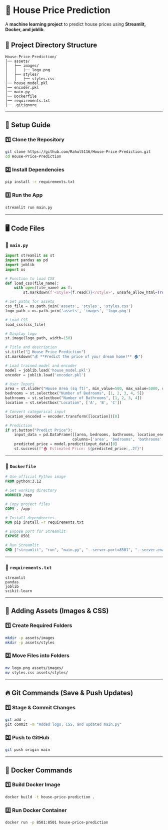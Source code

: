 # 🏡 House Price Prediction  

A **machine learning project** to predict house prices using **Streamlit, Docker, and joblib**.  

## 📂 Project Directory Structure  

```
House-Price-Prediction/
│── assets/
│   ├── images/
│   │   ├── logo.png
│   ├── styles/
│   │   ├── styles.css
│── house_model.pkl
│── encoder.pkl
│── main.py
│── Dockerfile
│── requirements.txt
│── .gitignore
```

---

## 🚀 Setup Guide  

### 1️⃣ **Clone the Repository**  
```bash
git clone https://github.com/Rahul5116/House-Price-Prediction.git
cd House-Price-Prediction
```

### 2️⃣ **Install Dependencies**  
```bash
pip install -r requirements.txt
```

### 3️⃣ **Run the App**  
```bash
streamlit run main.py
```

---

## 🖥️ **Code Files**  

### 🔹 `main.py`  
```python
import streamlit as st
import pandas as pd
import joblib
import os

# Function to load CSS
def load_css(file_name):
    with open(file_name) as f:
        st.markdown(f'<style>{f.read()}</style>', unsafe_allow_html=True)

# Set paths for assets
css_file = os.path.join('assets', 'styles', 'styles.css')
logo_path = os.path.join('assets', 'images', 'logo.png')

# Load CSS
load_css(css_file)

# Display logo
st.image(logo_path, width=150)

# Title and description
st.title("🏡 House Price Prediction")
st.markdown("💰 **Predict the price of your dream home!** 🏠")

# Load trained model and encoder
model = joblib.load('house_model.pkl')
encoder = joblib.load('encoder.pkl')

# User Inputs
area = st.slider("House Area (sq ft)", min_value=500, max_value=5000, step=100)
bedrooms = st.selectbox("Number of Bedrooms", [1, 2, 3, 4, 5])
bathrooms = st.selectbox("Number of Bathrooms", [1, 2, 3, 4])
location = st.selectbox("Location", ['A', 'B', 'C'])

# Convert categorical input
location_encoded = encoder.transform([location])[0]

# Prediction
if st.button("Predict Price"):
    input_data = pd.DataFrame([[area, bedrooms, bathrooms, location_encoded]],
                              columns=['area', 'bedrooms', 'bathrooms', 'location'])
    predicted_price = model.predict(input_data)[0]
    st.success(f"🏠 Estimated Price: ${predicted_price:,.2f}")

```

---

### 🔹 `Dockerfile`
```dockerfile
# Use official Python image
FROM python:3.12

# Set working directory
WORKDIR /app

# Copy project files
COPY . /app

# Install dependencies
RUN pip install -r requirements.txt

# Expose port for Streamlit
EXPOSE 8501

# Run Streamlit
CMD ["streamlit", "run", "main.py", "--server.port=8501", "--server.enableCORS=false"]
```

---

### 🔹 `requirements.txt`
```
streamlit
pandas
joblib
scikit-learn
```

---

## 📸 **Adding Assets (Images & CSS)**  

### 1️⃣ **Create Required Folders**  
```bash
mkdir -p assets/images
mkdir -p assets/styles
```

### 2️⃣ **Move Files into Folders**  
```bash
mv logo.png assets/images/
mv styles.css assets/styles/
```

---

## 🔥 Git Commands (Save & Push Updates)  

### 1️⃣ **Stage & Commit Changes**  
```bash
git add .
git commit -m "Added logo, CSS, and updated main.py"
```

### 2️⃣ **Push to GitHub**  
```bash
git push origin main
```

---

## 🐳 Docker Commands  

### 1️⃣ **Build Docker Image**  
```bash
docker build -t house-price-prediction .
```

### 2️⃣ **Run Docker Container**  
```bash
docker run -p 8501:8501 house-price-prediction
```
